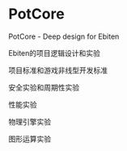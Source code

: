 # PotCore
PotCore - Deep design for Ebiten

Ebiten的项目逻辑设计和实验

项目标准和游戏非线型开发标准

安全实验和周期性实验

性能实验

物理引擎实验

图形运算实验

